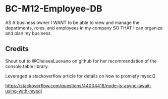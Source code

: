 # BC-M12-Employee-DB
AS A business owner I WANT to be able to view and manage the departments, roles, and employees in my company SO THAT I can organize and plan my business


## Credits
Shout out to @ChelseaLuevano on github for her recommendation of the console.table library. 

Leveraged a stackoverflow article for details on how to promisfy mysql2.

https://stackoverflow.com/questions/44004418/node-js-async-await-using-with-mysql
